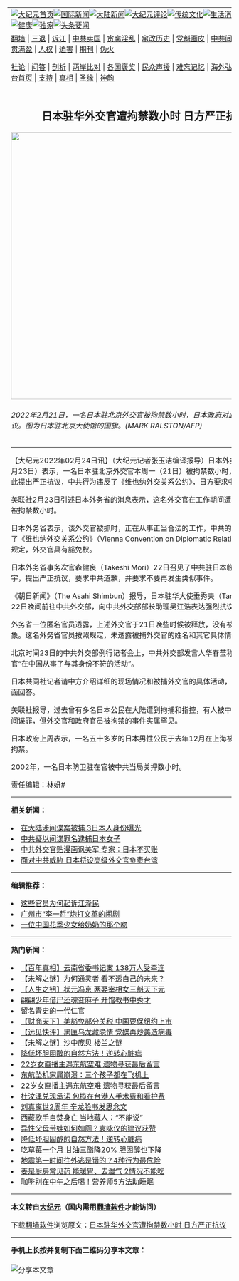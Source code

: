 <a name="1" id="1" target="_blank"></a><span id="1"></span>
<table align=center border="0"><tr><td colspan="2" VALIGN=TOP><a href="https://github.com/yezrrt3460/djy/blob/master/gb/nf1351518.md#1"><img src="https://raw.githubusercontent.com/yezrrt3460/www/master/t/djy/1.jpg" title="大纪元首页" alt="大纪元首页"></a><a href="https://github.com/yezrrt3460/djy/blob/master/gb/n24hr.md#1"><img src="https://raw.githubusercontent.com/yezrrt3460/www/master/t/djy/3.jpg" title="国际新闻" alt="国际新闻"></a><a href="https://github.com/yezrrt3460/djy/blob/master/gb/nsc413.md#1"><img src="https://raw.githubusercontent.com/yezrrt3460/www/master/t/djy/4.jpg" title="大陆新闻" alt="大陆新闻"></a><a href="https://github.com/yezrrt3460/djy/blob/master/gb/news392.md#1"><img src="https://raw.githubusercontent.com/yezrrt3460/www/master/t/djy/5.jpg" title="大纪元评论" alt="大纪元评论"></a><a href="https://github.com/yezrrt3460/djy/blob/master/gb/news2007.md#1"><img src="https://raw.githubusercontent.com/yezrrt3460/www/master/t/djy/6.jpg" title="传统文化" alt="传统文化"></a><a href="https://github.com/yezrrt3460/djy/blob/master/gb/news2008.md#1"><img src="https://raw.githubusercontent.com/yezrrt3460/www/master/t/djy/7.jpg" title="生活消费" alt="生活消费"></a><a href="https://github.com/yezrrt3460/djy/blob/master/gb/ncyule.md#1"><img src="https://raw.githubusercontent.com/yezrrt3460/www/master/t/djy/8.jpg" title="娱乐休闲" alt="娱乐休闲"></a><a href="https://github.com/yezrrt3460/djy/blob/master/gb/nsc1002.md#1"><img src="https://raw.githubusercontent.com/yezrrt3460/www/master/t/djy/9.jpg" title="健康" alt="健康"></a><a href="https://github.com/yezrrt3460/djy/blob/master/gb/nf6092.md#1"><img src="https://raw.githubusercontent.com/yezrrt3460/www/master/t/djy/10a.jpg" title="独家" alt="独家"></a><a href="https://github.com/yezrrt3460/djy/blob/master/gb/nf4514.md#1"><img src="https://raw.githubusercontent.com/yezrrt3460/www/master/t/djy/12a.jpg" title="头条要闻" alt="头条要闻"></a></td></tr>
<tr><td colspan="2" VALIGN=TOP><a target="_blank" href="https://github.com/yezrrt3460/www/blob/master/README.md?zsrh#1">翻墙</a> | <a target="_blank" href="https://github.com/yezrrt3460/djy/blob/master/gb/nf5657.md#1">三退</a> | <a target="_blank" href="https://github.com/yezrrt3460/djy/blob/master/gb/nf6124.md#1">诉江</a> | <a target="_blank" href="https://github.com/yezrrt3460/djy/blob/master/gb/nf1176117.md#1">中共卖国</a> | <a target="_blank" href="https://github.com/yezrrt3460/djy/blob/master/gb/nf5773.md#1">贪腐淫乱</a> | <a target="_blank" href="https://github.com/yezrrt3460/djy/blob/master/gb/nf1176115.md#1">窜改历史</a> | <a target="_blank" href="https://github.com/yezrrt3460/djy/blob/master/gb/nf1176107.md#1">党魁画皮</a> | <a target="_blank" href="https://github.com/yezrrt3460/djy/blob/master/gb/nf1320400.md#1">中共间谍</a> | <a target="_blank" href="https://github.com/yezrrt3460/djy/blob/master/gb/nf1176114.md#1">破坏传统</a> | <a target="_blank" href="https://github.com/yezrrt3460/ntdtv/blob/master/gb/prog447_1.md#1">恶贯满盈</a> | <a target="_blank" href="https://github.com/yezrrt3460/djy/blob/master/gb/ncid278.md#1">人权</a> | <a target="_blank" href="https://github.com/yezrrt3460/djy/blob/master/gb/nf1176111.md#1">迫害</a> | <a target="_blank" href="https://gitlab.com/szzdlab/mh-qikan/blob/master/README.md#1">期刊</a> | <a target="_blank" href="https://github.com/yezrrt3460/djy/blob/master/gb/nf5562.md#1">伪火</a></p><p><a target="_blank" href="https://github.com/yezrrt3460/djy/blob/master/gb/9p.md#1">社论</a> | <a target="_blank" href="https://github.com/yezrrt3460/djy/blob/master/gb/nf4378.md#1">问答</a> | <a target="_blank" href="https://github.com/yezrrt3460/djy/blob/master/gb/nf5792.md#1">剖析</a> | <a target="_blank" href="https://github.com/yezrrt3460/djy/blob/master/gb/nf5735.md#1">两岸比对</a> | <a target="_blank" href="https://github.com/yezrrt3460/djy/blob/master/gb/nf6119.md#1">各国褒奖</a> | <a target="_blank" href="https://github.com/yezrrt3460/djy/blob/master/gb/nf6120.md#1">民众声援</a> | <a target="_blank" href="https://github.com/yezrrt3460/djy/blob/master/gb/nf1188594.md#1">难忘记忆</a> | <a target="_blank" href="https://github.com/yezrrt3460/djy/blob/master/gb/nf3180.md#1">海外弘传</a> | <a target="_blank" href="https://github.com/yezrrt3460/djy/blob/master/gb/nf5410.md#1">万人上访</a> | <a target="_blank" href="https://github.com/yezrrt3460/www/blob/master/README.md?zsrh#1">平台首页</a> | <a target="_blank" href="https://github.com/yezrrt3460/djy/blob/master/gb/nf4386.md#1">支持</a> | <a target="_blank" href="https://github.com/yezrrt3460/djy/blob/master/gb/nf4389.md#1">真相</a> | <a target="_blank" href="https://github.com/yezrrt3460/djy/blob/master/gb/nf5790.md#1">圣缘</a> | <a target="_blank" href="https://github.com/yezrrt3460/djy/blob/master/gb/nf4786.md#1">神韵</a></td></tr>
<tr><td VALIGN=TOP width="626"><h2 align=center>日本驻华外交官遭拘禁数小时 日方严正抗议</h2>
<img width="600" src="https://i.epochtimes.com/assets/uploads/2015/10/1510120037411664-600x400.jpg" />
<h6>2022年2月21日，一名日本驻北京外交官被拘禁数小时，日本政府对此提出严正抗议。图为日本驻北京大使馆的国旗。(MARK RALSTON/AFP)
</h6>
<hr>
	<p>【大纪元2022年02月24日讯】（大纪元记者张玉洁编译报导）<ahref="https://github.com/yezrrt3460/djy/blob/master/gb/tag/%E6%97%A5%E6%9C%AC.md#1">日本</a>外务省本周三（2月23日）表示，一名日本驻<ahref="https://github.com/yezrrt3460/djy/blob/master/gb/tag/%E5%8C%97%E4%BA%AC.md#1">北京</a><ahref="https://github.com/yezrrt3460/djy/blob/master/gb/tag/%E5%A4%96%E4%BA%A4%E5%AE%98.md#1">外交官</a>本周一（21日）被<ahref="https://github.com/yezrrt3460/djy/blob/master/gb/tag/%E6%8B%98%E7%A6%81.md#1">拘禁</a>数小时，日本政府对此提出严正抗议，<ahref="https://github.com/yezrrt3460/djy/blob/master/gb/tag/%E4%B8%AD%E5%85%B1.md#1">中共</a>行为违反了《维也纳外交关系公约》，日方要求中共道歉。</p>
<p>美联社2月23日引述<ahref="https://github.com/yezrrt3460/djy/blob/master/gb/tag/%E6%97%A5%E6%9C%AC.md#1">日本</a>外务省的消息表示，这名<ahref="https://github.com/yezrrt3460/djy/blob/master/gb/tag/%E5%A4%96%E4%BA%A4%E5%AE%98.md#1">外交官</a>在工作期间遭到拘捕，随后被<ahref="https://github.com/yezrrt3460/djy/blob/master/gb/tag/%E6%8B%98%E7%A6%81.md#1">拘禁</a>数小时。</p>
<p>日本外务省表示，该外交官被抓时，正在从事正当合法的工作，<ahref="https://github.com/yezrrt3460/djy/blob/master/gb/tag/%E4%B8%AD%E5%85%B1.md#1">中共</a>的拘禁行为违反了《维也纳外交关系公约》（Vienna Convention on Diplomatic Relations）。该公约规定，外交官具有豁免权。</p>
<p>日本外务省事务次官森健良（Takeshi Mori）22日召见了中共驻日本临时代理大使杨宇，提出严正抗议，要求中共道歉，并要求不要再发生类似事件。</p>
<p>《朝日新闻》（The Asahi Shimbun）报导，日本驻华大使垂秀夫（Tarumi Hideo）22日晚间前往中共外交部，向中共外交部部长助理吴江浩表达强烈抗议。</p>
<p>外务省一位匿名官员透露，上述外交官于21日晚些时候被释放，没有被刑讯逼供的迹象。这名外务省官员按照规定，未透露被捕外交官的姓名和其它具体情况。</p>
<p><ahref="https://github.com/yezrrt3460/djy/blob/master/gb/tag/%E5%8C%97%E4%BA%AC.md#1">北京</a>时间23日的中共外交部例行记者会上，中共外交部发言人华春莹称这名日本外交官“在中国从事了与其身份不符的活动”。</p>
<p>日本共同社记者请中方介绍详细的现场情况和被捕外交官的具体活动，华春莹没有正面回答。</p>
<p>美联社报导，过去曾有多名日本公民在大陆遭到拘捕和指控，有人被中共指控称犯有间谍罪，但外交官和政府官员被拘禁的事件实属罕见。</p>
<p>日本政府上周表示，一名五十多岁的日本男性公民于去年12月在上海被抓，目前仍被拘禁。</p>
<p>2002年，一名日本防卫驻在官被中共当局关押数小时。</p>
<p>责任编辑：林妍#</p>
	
<hr>


<strong>相关新闻：</strong>
<li><a href="https://github.com/yezrrt3460/djy/blob/master/gb/15/10/3/n4542045.md#1">在大陆涉间谍案被捕  3日本人身份曝光</a></li>
<li><a href="https://github.com/yezrrt3460/djy/blob/master/gb/15/10/12/n4548074.md#1">中共疑以间谍罪名逮捕日本女子</a></li>
<li><a href="https://github.com/yezrrt3460/djy/blob/master/gb/21/8/30/n13197535.md#1">中共外交官贴漫画讽美军 专家：日本不买账</a></li>
<li><a href="https://github.com/yezrrt3460/djy/blob/master/gb/21/12/22/n13453537.md#1">面对中共威胁 日本将设高级外交官负责台湾</a></li>
<hr>


<strong>编辑推荐：</strong>
<li><a href="https://github.com/upjkzu3674/djy/blob/master/gb/18/8/28/n10672014.md?dfh#1" target="_blank">这些官员为何起诉江泽民</a></li><li><a href="https://github.com/tsiac2612/djy/blob/master/gb/18/7/25/n10588772.md#1" target="_blank">广州市“李一哲”炮打文革的闹剧</a></li><li><a href="https://github.com/tsiac2612/djy/blob/master/gb/18/9/3/n10687820.md#1" target="_blank">一位中国花季少女给奶奶的那个吻</a></li>
<hr>

<strong>热门新闻：</strong>
<li><a href="https://github.com/yezrrt3460/djy/blob/master/gb/21/12/16/n13442125.md#1">【百年真相】云南省委书记案 138万人受牵连</a></li>
<li><a href="https://github.com/yezrrt3460/djy/blob/master/gb/22/3/21/n13660848.md#1">【未解之谜】为何通灵者 看不透自己的未来？</a></li>
<li><a href="https://github.com/yezrrt3460/djy/blob/master/gb/22/3/10/n13635781.md#1">【人生之钥】状元冯京 两娶宰相女三魁天下元</a></li>
<li><a href="https://github.com/yezrrt3460/djy/blob/master/gb/22/3/17/n13654058.md#1">翩翩少年借尸还魂变麻子 开馆教书中秀才</a></li>
<li><a href="https://github.com/yezrrt3460/djy/blob/master/gb/22/3/2/n13616843.md#1">留名青史的一代仁官</a></li>
<li><a href="https://github.com/yezrrt3460/djy/blob/master/gb/22/3/25/n13673298.md#1">【财商天下】美豁免部分关税 中国要保纽约上市</a></li>
<li><a href="https://github.com/yezrrt3460/djy/blob/master/gb/22/3/25/n13673332.md#1">【远见快评】黑匣乌龙藏隐情 党媒再炒美造病毒</a></li>
<li><a href="https://github.com/yezrrt3460/djy/blob/master/gb/22/3/24/n13671140.md#1">【未解之谜】沙中庞贝 楼兰之谜</a></li>
<li><a href="https://github.com/yezrrt3460/djy/blob/master/gb/22/3/20/n13659884.md#1">降低坏胆固醇的自然方法！逆转心脏病</a></li>
<li><a href="https://github.com/yezrrt3460/djy/blob/master/gb/22/3/24/n13670800.md#1">22岁女直播主遇东航空难 遗物寻获最后留言</a></li>
<li><a href="https://github.com/yezrrt3460/djy/blob/master/gb/22/3/24/n13668903.md#1">东航坠机家属崩溃：三个孩子都在飞机上</a></li>
<li><a href="https://github.com/yezrrt3460/djy/blob/master/gb/22/3/24/n13670800.md#1">22岁女直播主遇东航空难 遗物寻获最后留言</a></li>
<li><a href="https://github.com/yezrrt3460/djy/blob/master/gb/22/3/22/n13665879.md#1">杜汶泽兑现承诺 包揽在台港人手术费和看护费</a></li>
<li><a href="https://github.com/yezrrt3460/djy/blob/master/gb/22/3/22/n13665593.md#1">刘真离世2周年 辛龙脸书发思念文</a></li>
<li><a href="https://github.com/yezrrt3460/djy/blob/master/gb/22/3/23/n13666484.md#1">西藏歌手自焚身亡 当地藏人：“不能说”</a></li>
<li><a href="https://github.com/yezrrt3460/djy/blob/master/gb/22/3/23/n13668396.md#1">异性父母带娃如何如厕？袁咏仪的建议获赞</a></li>
<li><a href="https://github.com/yezrrt3460/djy/blob/master/gb/22/3/20/n13659884.md#1">降低坏胆固醇的自然方法！逆转心脏病</a></li>
<li><a href="https://github.com/yezrrt3460/djy/blob/master/gb/22/3/22/n13664939.md#1">吃草莓一个月 甘油三酯降20% 胆固醇也下降</a></li>
<li><a href="https://github.com/yezrrt3460/djy/blob/master/gb/22/3/23/n13667301.md#1">地震第一时间往外逃是错的？4种行为最危险</a></li>
<li><a href="https://github.com/yezrrt3460/djy/blob/master/gb/22/3/22/n13663634.md#1">姜是厨房常见药 能暖胃、去湿气 2情况不能吃</a></li>
<li><a href="https://github.com/yezrrt3460/djy/blob/master/gb/22/3/22/n13664976.md#1">咖啡别在中午之后喝！营养师5方法助睡眠</a></li>
<hr>

<strong>本文转自<a href="https://www.epochtimes.com">大纪元</a>（国内需用<a href="https://github.com/yezrrt3460/www/blob/master/README.md#8">翻墙软件</a>才能访问）</strong><p>下载<a href="https://github.com/yezrrt3460/www/blob/master/README.md#8">翻墙软件</a>浏览原文：<a href="https://www.epochtimes.com/gb/22/2/23/n13599731.htm">日本驻华外交官遭拘禁数小时 日方严正抗议</a></p><hr>

<strong>手机上长按并复制下面二维码分享本文章：</strong><br><br><img src="https://chart.apis.google.com/chart?cht=qr&chs=240x240&choe=UTF-8&chld=M|2&chl=https://github.com/yezrrt3460/djy/blob/master/gb/22/2/23/n13599731.md%231" title="分享本文章"></td><td VALIGN=TOP><a href="https://github.com/yezrrt3460/djy/blob/master/gb/16/1/21/n4622075.md?dfh#1" target="_blank"><img src="https://raw.githubusercontent.com/yezrrt3460/djy/master/gb/300/wei-f1.jpg" title="中共的伪火骗局"  alt="中共的伪火骗局"></a><br><a href="https://github.com/yezrrt3460/www/blob/master/README.md?dfh#9" target="_blank"><img src="https://raw.githubusercontent.com/yezrrt3460/djy/master/gb/300/yong-h.jpg" title="永恒的见证"  alt="永恒的见证"></a><br><a href="https://github.com/yezrrt3460/djy/blob/master/gb/13/9/29/n3974789.md?dfh#1" target="_blank"><img src="https://raw.githubusercontent.com/yezrrt3460/djy/master/gb/300/shang-lnz.jpg" title="善良女子被中共投男牢"  alt="善良女子被中共投男牢"></a><br><a href="https://github.com/yezrrt3460/djy/blob/master/gb/16/3/16/n4663449.md?dfh#1" target="_blank"><img src="https://raw.githubusercontent.com/yezrrt3460/djy/master/gb/300/huo-z3.jpg" title="警卫目击活摘器官"  alt="警卫目击活摘器官"></a><br><a href="https://github.com/yezrrt3460/djy/blob/master/gb/16/8/7/n8177641.md?dfh#1" target="_blank"><img src="https://raw.githubusercontent.com/yezrrt3460/djy/master/gb/300/huo-z4.jpg" title="证人描述活摘恐怖"  alt="证人描述活摘恐怖"></a><br><a href="https://github.com/yezrrt3460/djy/blob/master/gb/10/4/19/n2881569.md?dfh#1" target="_blank"><img src="https://raw.githubusercontent.com/yezrrt3460/djy/master/gb/300/huo-z1.jpg" title="揭开活摘器官黑幕"  alt="揭开活摘器官黑幕"></a><br><a href="https://github.com/yezrrt3460/djy/blob/master/gb/10/11/7/n3077476.md?dfh#1" target="_blank"><img src="https://raw.githubusercontent.com/yezrrt3460/djy/master/gb/300/ma-ks.jpg" title="马克思的成魔之路"  alt="马克思的成魔之路"></a><br><a href="https://github.com/yezrrt3460/djy/blob/master/gb/14/6/9/n4173977.md?dfh#1" target="_blank"><img src="https://raw.githubusercontent.com/yezrrt3460/djy/master/gb/300/chang-zs.jpg" title="藏字石 蕴天机"  alt="藏字石 蕴天机"></a><br><a href="https://github.com/yezrrt3460/djy/blob/master/gb/18/5/10/n10381511.md?dfh#1" target="_blank"><img src="https://raw.githubusercontent.com/yezrrt3460/djy/master/gb/300/st1.jpg" title="关注三亿人三退"  alt="关注三亿人三退"></a><br><a href="https://github.com/yezrrt3460/djy/blob/master/gb/18/3/21/n10237682.md?dfh#1" target="_blank"><img src="https://raw.githubusercontent.com/yezrrt3460/djy/master/gb/300/jie-t.jpg" title="解体中共复兴中华"  alt="解体中共复兴中华"></a><br><a href="https://github.com/yezrrt3460/djy/blob/master/gb/9/2/9/n2422991.md?dfh#1" target="_blank"><img src="https://raw.githubusercontent.com/yezrrt3460/djy/master/gb/300/gao-zs.jpg" title="中共迫害良心律师"  alt="中共迫害良心律师"></a><br><a href="https://github.com/yezrrt3460/djy/blob/master/gb/18/12/9/n10900044.md?dfh#1" target="_blank"><img src="https://raw.githubusercontent.com/yezrrt3460/djy/master/gb/300/sj1.jpg" title="三百多万人举报江泽民"  alt="三百多万人举报江泽民"></a><br><a href="https://github.com/yezrrt3460/djy/blob/master/gb/18/8/28/n10672014.md?dfh#1" target="_blank"><img src="https://raw.githubusercontent.com/yezrrt3460/djy/master/gb/300/sj2.jpg" title="这些官员为何起诉江泽民"  alt="这些官员为何起诉江泽民"></a><br><a href="https://github.com/yezrrt3460/djy/blob/master/gb/8/12/18/n2367165.md?dfh#1" target="_blank"><img src="https://raw.githubusercontent.com/yezrrt3460/djy/master/gb/300/liangan.jpg" title="海峡两岸的强烈对比"  alt="海峡两岸的强烈对比"></a><br><a href="https://github.com/yezrrt3460/djy/blob/master/gb/15/12/10/n4593139.md?dfh#1" target="_blank"><img src="https://raw.githubusercontent.com/yezrrt3460/djy/master/gb/300/jia-ndzl.jpg" title="加拿大总理的贺信"  alt="加拿大总理的贺信"></a><br><a href="https://github.com/yezrrt3460/djy/blob/master/gb/11/6/17/n3289382.md?dfh#1" target="_blank"><img src="https://raw.githubusercontent.com/yezrrt3460/djy/master/gb/300/xiao-wd.jpg" title="探寻真相兼听则明"  alt="探寻真相兼听则明"></a><br><a href="https://github.com/yezrrt3460/djy/blob/master/gb/18/10/27/n10812623.md?dfh#1" target="_blank"><img src="https://raw.githubusercontent.com/yezrrt3460/djy/master/gb/300/yindu.jpg" title="印度媒体报道东方"  alt="印度媒体报道东方"></a><br><a href="https://github.com/yezrrt3460/djy/blob/master/gb/18/6/9/n10469652.md?dfh#1" target="_blank"><img src="https://raw.githubusercontent.com/yezrrt3460/djy/master/gb/300/xie-j.jpg" title="不一样的海外校园"  alt="不一样的海外校园"></a><br><a href="https://github.com/yezrrt3460/djy/blob/master/gb/7/4/5/n1669415.md?dfh#1" target="_blank"><img src="https://raw.githubusercontent.com/yezrrt3460/djy/master/gb/300/li-up.jpg" title="从大师到徒弟的传奇"  alt="从大师到徒弟的传奇"></a><br><a href="https://github.com/yezrrt3460/djy/blob/master/gb/17/5/26/n9191512.md?dfh#1" target="_blank"><img src="https://raw.githubusercontent.com/yezrrt3460/djy/master/gb/300/zfl2.jpg" title="亿万人与东方一本奇书"  alt="亿万人与东方一本奇书"></a><br><a href="https://github.com/yezrrt3460/djy/blob/master/gb/13/11/27/n4020290.md?dfh#1" target="_blank"><img src="https://raw.githubusercontent.com/yezrrt3460/djy/master/gb/300/zhen-h.jpg" title="大陆见不到的震撼场面"  alt="大陆见不到的震撼场面"></a><br><a href="https://github.com/yezrrt3460/djy/blob/master/gb/15/7/17/n4482910.md?dfh#1" target="_blank"><img src="https://raw.githubusercontent.com/yezrrt3460/djy/master/gb/300/dalu-sk.jpg" title="人心向善 大陆当初盛况"  alt="人心向善 大陆当初盛况"></a><br><a href="https://github.com/yezrrt3460/djy/blob/master/gb/19/1/5/n10955468.md?dfh#1" target="_blank"><img src="https://raw.githubusercontent.com/yezrrt3460/djy/master/gb/300/zfl1.jpg" title="追寻真理 这书讲什么"  alt="追寻真理 这书讲什么"></a><br><a href="https://github.com/yezrrt3460/www/blob/master/README.md?dfh#1" target="_blank"><img src="https://raw.githubusercontent.com/yezrrt3460/djy/master/gb/300/fq1.jpg" title="下载免费翻墙软件"  alt="下载免费翻墙软件"></a><br></td></tr></table>
